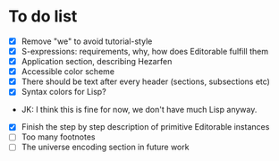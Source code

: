 # To do list

- [x] Remove "we" to avoid tutorial-style
- [x] S-expressions: requirements, why, how does Editorable fulfill them
- [x] Application section, describing Hezarfen
- [x] Accessible color scheme
- [x] There should be text after every header (sections, subsections etc)
- [x] Syntax colors for Lisp?
 * JK: I think this is fine for now, we don't have much Lisp anyway.
- [x] Finish the step by step description of primitive Editorable instances
- [ ] Too many footnotes
- [ ] The universe encoding section in future work
